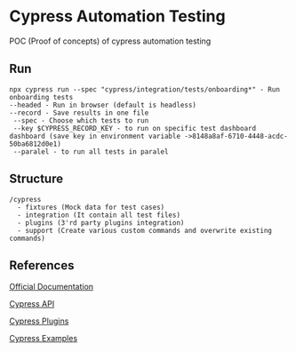 # Cypress Automation Testing

POC (Proof of concepts) of cypress automation testing

## Run

```
npx cypress run --spec "cypress/integration/tests/onboarding*" - Run onboarding tests
--headed - Run in browser (default is headless)
--record - Save results in one file
 --spec - Choose which tests to run
 --key $CYPRESS_RECORD_KEY - to run on specific test dashboard dashboard (save key in environment variable ->8148a8af-6710-4448-acdc-50ba6812d0e1)
 --paralel - to run all tests in paralel
```

## Structure

```
/cypress
  - fixtures (Mock data for test cases)
  - integration (It contain all test files)
  - plugins (3'rd party plugins integration)
  - support (Create various custom commands and overwrite existing commands)
```

## References

[Official Documentation](https://docs.cypress.io/guides/overview/why-cypress.html#In-a-nutshell)

[Cypress API](https://docs.cypress.io/api/api/table-of-contents.html)

[Cypress Plugins](https://docs.cypress.io/plugins/)

[Cypress Examples](https://docs.cypress.io/plugins/)
